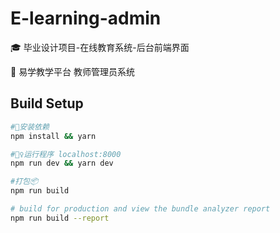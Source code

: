 # E-learning-admin

🎓 毕业设计项目-在线教育系统-后台前端界面

🏫 易学教学平台 教师管理员系统

## Build Setup

``` bash
#🔧安装依赖
npm install && yarn

#🏃‍♀️运行程序 localhost:8000
npm run dev && yarn dev

#打包📦
npm run build

# build for production and view the bundle analyzer report
npm run build --report
```
